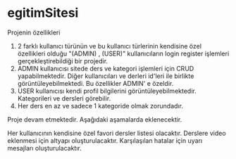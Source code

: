 # egitimSitesi
Projenin özellikleri
1) 2 farklı kullanıcı türünün ve bu kullanıcı türlerinin kendisine özel özellikleri olduğu "(ADMIN) , (USER)" kullanıcıların login register işlemleri gerçekleştirebildiği bir projedir.
2) ADMIN kullanıcısı sitede ders ve kategori işlemleri için CRUD yapabilmektedir. Diğer kullanıcıları ve derleri id'leri ile birlikte görüntüleyebilmektedi. Bu özellikler ADMIN' e özeldir.
3) USER kullanıcısı kendi profil bilgilerini görüntüleyebilmektedir. Kategorileri ve dersleri görebilir.
4) Her ders en az ve sadece 1 kategoride olmak zorundadır.

Proje devam etmektedir. Aşağıdaki aşamalarda eklenecektir.

Her kullanıcının kendisine özel favori dersler listesi olacaktır.
Derslere video eklenmesi için altyapı oluşturulacaktır.
Karşılaşılan hatalar için uyarı mesajları oluşturulacaktır.

